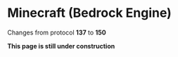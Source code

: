 # Minecraft (Bedrock Engine)

Changes from protocol **137** to **150**

__This page is still under construction__
